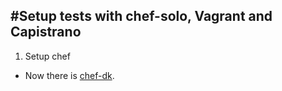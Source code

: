#Setup tests with chef-solo, Vagrant and Capistrano
---
1. Setup chef 
 * Now there is [chef-dk](http://downloads.chef.io/chef-dk/).


